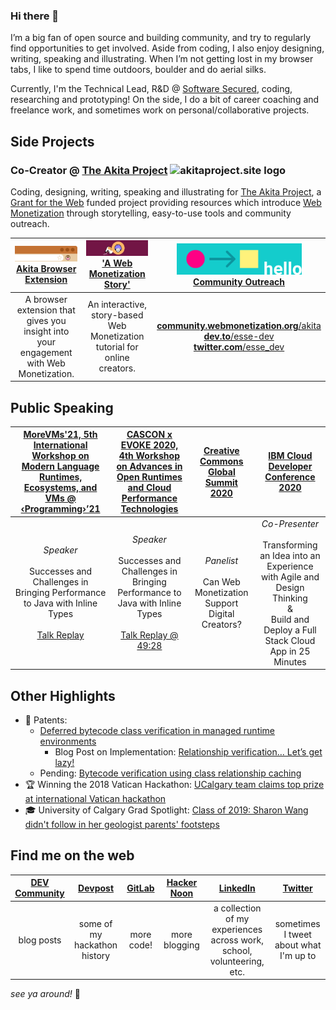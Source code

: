 ### Hi there 👋

I’m a big fan of open source and building community, and try to regularly find opportunities to get involved. Aside from coding, I also enjoy designing, writing, speaking and illustrating. When I’m not getting lost in my browser tabs, I like to spend time outdoors, boulder and do aerial silks.

Currently, I'm the Technical Lead, R&D @ [Software Secured](https://softwaresecured.com), coding, researching and prototyping! On the side, I do a bit of career coaching and freelance work, and sometimes work on personal/collaborative projects.

## Side Projects
### Co-Creator @ [The Akita Project](https://akitaproject.site) <img src="https://github.com/esse-dev/akita/raw/master/assets/icons/icon_64x64.png" alt="akitaproject.site logo" width="32"/>
Coding, designing, writing, speaking and illustrating for [The Akita Project](https://akitaproject.site), a [Grant for the Web](https://www.grantfortheweb.org/) funded project providing resources which introduce [Web Monetization](https://webmonetization.org) through storytelling, easy-to-use tools and community outreach.

| <img src="https://github.com/esse-dev/akita-project-site/raw/main/assets/banner1_browser_extension.svg" alt="Akita Extension banner" width="200"/><br>[Akita Browser Extension](https://github.com/esse-dev/akita) | <img src="https://github.com/esse-dev/akita-project-site/raw/main/assets/banner2_a_web_monetization_story.svg" alt="'A Web Monetization Story' banner" width="200"/><br>['A Web Monetization Story'](https://esse-dev.github.io/a-web-monetization-story/) | <img src="https://github.com/esse-dev/akita-project-site/raw/main/assets/banner3_outreach.svg" alt="Akita Outreach banner" width="200"/><br>[Community Outreach](https://akitaproject.site/#community-outreach) |
| :-------------: |:-------------:| :-------------: |
| A browser extension that gives you insight into your engagement with Web Monetization. | An interactive, story-based Web Monetization tutorial for online creators. | [**community.webmonetization.org**/akita](https://community.webmonetization.org/akita)<br>[**dev.to**/esse-dev](https://dev.to/esse-dev)<br>[**twitter.com**/esse_dev](https://twitter.com/esse_dev) |

## Public Speaking
| [MoreVMs'21, 5th International Workshop on Modern Language Runtimes, Ecosystems, and VMs @ ‹Programming›’21](https://2021.programming-conference.org/home/MoreVMs-2021) | [CASCON x EVOKE 2020, 4th Workshop on Advances in Open Runtimes and Cloud Performance Technologies](https://www-01.ibm.com/ibm/cas/cascon/) | [Creative Commons Global Summit 2020](https://summit.creativecommons.org/) | [IBM Cloud Developer Conference 2020](https://developer.ibm.com/conferences/digital-developer-conference-hybrid-cloud/) |
| :-------------: |:-------------:| :-------------: | :-------------: |
| _Speaker_<br><br>Successes and Challenges in Bringing Performance to Java with Inline Types<br><br>[Talk Replay](https://www.youtube.com/watch?v=yW53vDosmA0) | _Speaker_<br><br>Successes and Challenges in Bringing Performance to Java with Inline Types<br><br>[Talk Replay @ 49:28](https://video.ibm.com/playlist/635232) | _Panelist_<br><br>Can Web Monetization Support Digital Creators? | _Co-Presenter_<br><br>Transforming an Idea into an Experience with Agile and Design Thinking<br>&<br>Build and Deploy a Full Stack Cloud App in 25 Minutes |

## Other Highlights
- 📜 Patents:
   - [Deferred bytecode class verification in managed runtime environments](https://patents.google.com/patent/US20210081220A1)
      - Blog Post on Implementation: [Relationship verification… Let’s get lazy!](https://blog.openj9.org/2019/10/29/relationship-verification-lets-get-lazy/)
   - Pending: [Bytecode verification using class relationship caching](https://patents.google.com/patent/US20210157552A1) 
- 🏆 Winning the 2018 Vatican Hackathon: [UCalgary team claims top prize at international Vatican hackathon](https://www.ucalgary.ca/news/ucalgary-team-claims-top-prize-international-vatican-hackathon)
- 🎓 University of Calgary Grad Spotlight: [Class of 2019: Sharon Wang didn't follow in her geologist parents' footsteps](https://www.ucalgary.ca/news/class-2019-sharon-wang-didnt-follow-her-geologist-parents-footsteps)

## Find me on the web
| [DEV Community](https://dev.to/sharon) | [Devpost](https://devpost.com/sharon-wang) | [GitLab](https://gitlab.com/sharon-wang) | [Hacker Noon](https://hackernoon.com/u/sharonwang) | [LinkedIn](https://www.linkedin.com/in/sharon--wang/) | [Twitter](https://twitter.com/_sharonwang) |
| :-------------: |:-------------:| :-------------: | :-------------: | :-------------: | :-------------: |
| blog posts | some of my hackathon history | more code! | more blogging | a collection of my experiences across work, school, volunteering, etc. | sometimes I tweet about what I'm up to |

_see ya around!_ 🙂
